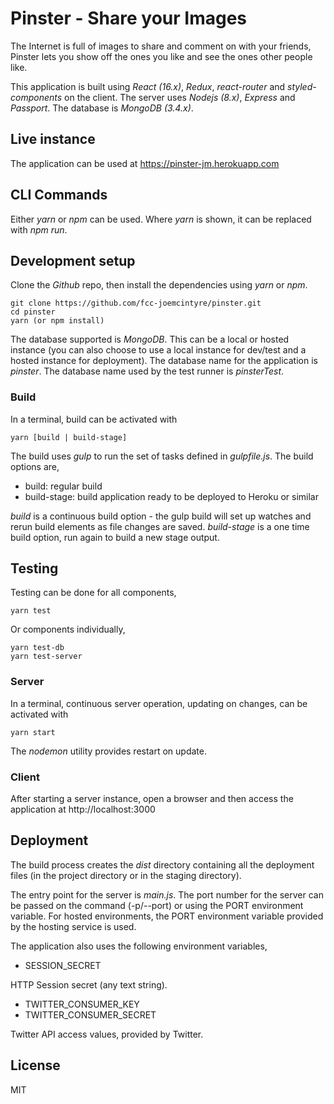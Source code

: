 # Pinster - Share your Images

The Internet is full of images to share and comment on with your friends,
Pinster lets you show off the ones you like and see the ones other people
like.

This application is built using *React (16.x)*, *Redux*, *react-router*
and *styled-components* on the client. The server uses *Nodejs (8.x)*,
*Express* and *Passport*. The database is *MongoDB (3.4.x)*.

## Live instance

The application can be used at https://pinster-jm.herokuapp.com

## CLI Commands

Either *yarn* or *npm* can be used. Where *yarn* is shown, it can be replaced
with *npm run*.

## Development setup

Clone the *Github* repo, then install the dependencies using *yarn* or *npm*.

```
git clone https://github.com/fcc-joemcintyre/pinster.git
cd pinster
yarn (or npm install)
```

The database supported is *MongoDB*. This can be a local or hosted instance (you
can also choose to use a local instance for dev/test and a hosted instance for
deployment). The database name for the application is *pinster*. The database
name used by the test runner is *pinsterTest*.

### Build

In a terminal, build can be activated with

```
yarn [build | build-stage]
```

The build uses *gulp* to run the set of tasks defined in *gulpfile.js*. The
build options are,

- build: regular build
- build-stage: build application ready to be deployed to Heroku or similar

*build* is a continuous build option - the gulp build will
set up watches and rerun build elements as file changes are saved.
*build-stage* is a one time build option, run again to build a new stage output.

## Testing

Testing can be done for all components,

```
yarn test
```

Or components individually,

```
yarn test-db
yarn test-server
```

### Server

In a terminal, continuous server operation, updating on changes,
can be activated with

```
yarn start
```

The *nodemon* utility provides restart on update.

### Client

After starting a server instance, open a browser and then access the
application at http://localhost:3000

## Deployment

The build process creates the *dist* directory containing all the deployment
files (in the project directory or in the staging directory).

The entry point for the server is *main.js*.
The port number for the server can be passed on the command (-p/--port) or using
the PORT environment variable. For hosted environments, the PORT environment
variable provided by the hosting service is used.

The application also uses the following environment variables,

- SESSION_SECRET

HTTP Session secret (any text string).

- TWITTER_CONSUMER_KEY
- TWITTER_CONSUMER_SECRET

Twitter API access values, provided by Twitter.

## License
MIT
